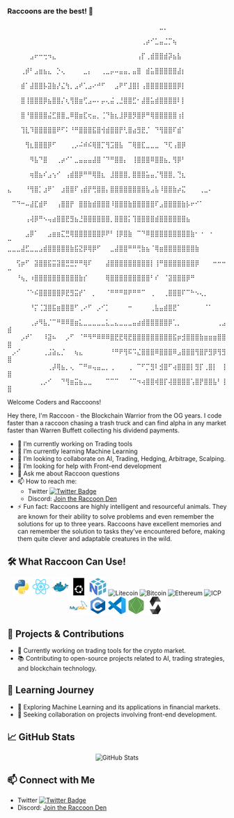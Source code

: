 ### Raccoons are the best! 👋



⠀⠀⠀⠀⠀⠀⠀⠀⠀⠀⠀⠀⠀⠀⠀⠀⠀⠀⠀⠀⠀⠀⠀⠀⠀⠀⠀⠀⠀⠀⠀⠀⠀⠀⣀⡀⠀⠀⠀⠀⠀⠀⠀⠀⠀⠀⠀⠀⠀⠀
⠀⠀⠀⠀⠀⠀⠀⠀⠀⠀⠀⠀⠀⠀⠀⠀⠀⠀⠀⠀⠀⠀⠀⠀⠀⠀⠀⠀⠀⠀⢀⡴⠊⣁⣤⣈⡉⢦⠀⠀⠀⠀⠀⠀⠀⠀⠀⠀⠀⠀
⠀⠀⠀⠀⠀⣠⠖⠒⢒⠲⣄⠀⠀⠀⠀⠀⠀⠀⠀⠀⠀⠀⠀⠀⠀⠀⠀⠀⠀⢠⡏⢀⣾⣿⣿⣾⡽⣦⣧⠀⠀⠀⠀⠀⠀⠀⠀⠀⠀⠀
⠀⠀⠀⢀⡾⠃⣠⣶⣦⣄⠀⡑⢄⠀⠀⠀⠀⣀⡄⠀⠀⢀⣀⡤⠤⣤⣤⡀⣤⣿⠀⣾⣥⣿⣿⣿⣿⣿⣼⡆⠀⠀⠀⠀⠀⠀⠀⠀⠀⠀
⠀⠀⠀⣾⠁⣼⣿⣿⡧⣽⣷⡜⣌⢳⡀⣠⠞⢁⣠⠔⠚⠋⠀⠀⣠⠟⠋⣸⣿⡇⢠⣿⣿⣿⣿⣿⣿⣿⡿⡇⠀⠀⠀⠀⠀⠀⠀⠀⠀⠀
⠀⠀⠀⣿⢸⣿⣿⣿⡿⣦⣿⣿⡌⢆⢻⣿⣶⢋⣠⠤⠄⡤⢄⣬⢀⣘⣿⣿⣋⠂⣼⣿⣥⣾⣿⣿⣿⣿⠇⡇⠀⠀⠀⠀⠀⠀⠀⠀⠀⠀
⠀⠀⠀⣿⠘⣿⣿⣿⣿⣬⣋⣿⣿⣀⠿⣿⣶⣏⢖⣤⡀⢈⠙⣷⣆⣸⡿⣿⡻⣿⡿⠛⢿⣿⣿⣿⣿⣿⢰⡇⠀⠀⠀⠀⠀⠀⠀⠀⠀⠀
⠀⠀⠀⢹⣇⠹⣿⣿⣿⣿⣿⠟⠋⠅⠘⠛⣿⣿⣿⣯⣿⢺⣾⣿⣿⡟⢃⣿⣴⣻⣟⡈⠀⠙⢻⣿⣿⠏⣾⠁⠀⠀⠀⠀⠀⠀⠀⠀⠀⠀
⠀⠀⠀⠀⢻⣆⣿⣿⣿⡿⠋⠀⠀⠀⢀⡠⠬⠾⠮⢿⣿⡉⢻⣩⣿⣧⠀⠉⢿⣿⣏⣀⣀⣀⠀⠙⢏⢠⣿⡿⠀⠀⠀⠀⠀⠀⠀⠀⠀⠀
⠀⠀⠀⠀⠀⠻⣧⠙⣿⠀⠀⢀⡴⠊⠁⣀⣤⣤⣤⣼⣿⠈⠙⠛⣿⣿⡄⠀⢸⣿⣿⣿⠿⣿⣿⣦⡀⢻⡿⠃⠀⠀⠀⠀⠀⠀⠀⠀⠀⠀
⠀⠀⠀⠀⠀⢶⣿⣦⠎⣠⢢⠊⠀⢠⣾⣿⡿⠛⠛⢿⣿⣆⠀⣸⣿⣿⣿⡀⣿⣿⣿⣥⣤⡈⢻⣿⣿⡀⢙⣆⠀⠀⠀⠀⠀⠀⠀⠀⠀⠀
⣄⠀⠀⠀⠘⢻⣿⡁⣰⠟⠁⠀⣰⣿⣿⠏⢠⣾⡟⢛⣿⣿⡄⣿⣿⣿⣿⣿⣿⣿⣿⣧⣠⣧⠸⣿⣿⣷⡴⣍⠀⠀⠀⢀⣀⠄⠀⠀⠀⠀
⠀⠉⠙⠒⠤⣼⣏⣾⠟⠀⠀⢠⣿⣿⡟⠀⣿⣿⣷⣾⣿⣿⣿⠸⣿⣿⣿⣷⣿⣿⣿⣿⣿⠏⣠⣿⣿⣿⣿⣷⡧⠖⠊⠁⠀⠀⠀⠀⠀⠀
⠀⠀⠀⠀⢠⢼⡿⠛⠢⢤⣴⣿⣿⣟⣻⣦⣘⣿⣿⣿⣿⣿⣿⡀⣿⣿⣿⡅⢹⣿⣿⣿⣿⣾⣿⣿⣿⣿⣿⣿⣦⠀⠀⠀⠀⠀⠀⠀⠀⠀
⠀⠀⠀⠀⣠⡿⠁⠀⠀⣠⣶⣶⣍⣛⢿⣿⣿⣿⣿⣿⣿⡿⠟⠃⢸⡿⣿⣷⠀⠉⠙⠿⣿⣿⣿⣿⣿⣿⣿⣿⣿⣷⠂⠐⠀⠐⠀⠀⠀⠒
⣀⣀⣀⣼⣋⣀⣀⣠⣾⣿⣿⣿⣿⣿⣷⣯⣝⡿⢿⡿⠋⠀⠀⣀⣼⣿⣿⠛⠛⢛⣷⣦⠈⢿⣶⣿⣿⣿⣿⣿⣿⣿⣷⠀⠀⠀⠀⠀⠀⠀
⠀⠀⢫⡶⠋⠀⣽⣿⣿⣯⣭⣽⣿⣛⣛⡛⠛⢿⠏⠀⠀⠀⣼⣿⣿⣿⣿⣿⣿⣿⣿⣿⡇⢸⠛⣿⣿⣿⣿⣿⣿⣿⡿⠀⠀⠀⠒⠒⠒⠒
⠀⠀⠘⢦⡀⠰⣿⣿⣿⣿⣿⣿⣿⣿⣿⣿⣷⡎⠀⠀⠀⠀⢿⣿⣿⣿⣿⣿⣿⣿⣿⣿⠃⠎⠀⠈⣽⣿⣿⣿⡿⠛⠀⠀⠀⠀⠀⠀⠀⠀
⠀⠀⠀⠀⠈⠑⠮⣿⣿⣿⣿⣿⡿⣟⣻⣭⡞⠁⠀⡀⠀⠀⠈⠛⠛⠛⠿⠟⠛⠛⠉⠀⢀⠀⠀⢀⣿⣿⣿⠏⠉⠓⠢⢄⡀⠀⠀⠀⠀⠀
⠀⠀⠀⠀⠀⠘⡍⢈⣹⣿⣯⣶⣿⣿⣿⠋⢀⠔⠋⠀⡠⠊⡁⠀⠀⠀⠀⠒⠀⠀⠀⠀⢀⣧⣤⣾⣿⣟⠁⠀⠀⠀⠀⠀⠈⠁⠀⠀⠀⠀
⠀⠀⠀⠀⠀⢀⡴⠻⣧⡈⠉⠛⠿⠿⣿⣶⣅⣀⣀⣀⣀⣀⣅⣀⣄⣀⣀⣀⣤⣴⣾⣿⣿⣿⣿⣿⡿⢁⡀⠀⠀⠀⠀⠀⠀⠀⠀⢀⣠⣾
⠀⠀⠀⡠⠞⠁⠀⠀⠸⣽⠦⠀⠀⡠⠋⠀⠈⠛⠻⠛⠿⠿⠿⣿⣟⣟⢿⣟⣿⣿⣿⣿⣿⣿⣿⣿⣿⣯⡶⣺⣿⣿⣿⣷⣶⣶⣶⣿⣿⣿
⠀⡠⠊⠀⠀⠀⠀⠀⢀⣨⣵⣄⡈⠀⠀⢦⣄⠀⠀⠀⠀⠀⠀⠘⠛⠟⢻⠯⠩⣌⣿⣿⣿⠿⣿⣿⣿⠿⣠⣿⣿⣿⢻⣿⡟⣻⡿⢻⣻⣿
⠀⠀⠀⠀⠀⠀⠀⠀⠀⢀⡼⢿⣦⡀⢄⠀⠉⠛⠶⢤⣤⣀⡀⢀⠀⠀⠀⢀⠀⠉⠋⡉⣻⠇⣺⣿⠋⢴⣿⣿⣿⡇⣻⡏⢀⣿⡇⠀⢸⣿
⠀⠀⠀⠀⠀⠀⠀⢀⡠⠊⠀⠀⠙⢻⣶⣭⣦⣀⣀⠀⠀⠀⠉⠉⠉⠀⠀⠈⠉⠲⢴⣿⣿⢾⣿⡏⢼⣿⣿⣿⣿⢡⣿⡟⣿⣿⣧⠃⢸⣿

Welcome Coders and Raccoons!

Hey there, I'm Raccoon - the Blockchain Warrior from the OG years. I code faster than a raccoon chasing a trash truck and can find alpha in any market faster than Warren Buffett collecting his dividend payments.

- 🔭 I’m currently working on Trading tools
- 🌱 I’m currently learning Machine Learning
- 👯 I’m looking to collaborate on AI, Trading, Hedging, Arbitrage, Scalping.
- 🤔 I’m looking for help with Front-end development
- 💬 Ask me about Raccoon questions
- 📫 How to reach me:
  - Twitter [![Twitter Badge](https://img.shields.io/twitter/follow/DaCryptoRaccoon?style=social)](https://twitter.com/DaCryptoRaccoon)
  - Discord: [Join the Raccoon Den](https://discord.gg/9qVYajHsd2)
- ⚡ Fun fact: Raccoons are highly intelligent and resourceful animals. They are known for their ability to solve problems and even remember the solutions for up to three years. Raccoons have excellent memories and can remember the solution to tasks they've encountered before, making them quite clever and adaptable creatures in the wild.

## 🛠️ What Raccoon Can Use!

<p align="center">
  <img src="https://raw.githubusercontent.com/devicons/devicon/master/icons/python/python-original.svg" alt="Python" width="40" height="40"/>
  <img src="https://raw.githubusercontent.com/devicons/devicon/master/icons/react/react-original.svg" alt="React" width="40" height="40"/>
  <img src="https://raw.githubusercontent.com/devicons/devicon/master/icons/docker/docker-original.svg" alt="Docker" width="40" height="40"/>
  <img src="https://raw.githubusercontent.com/devicons/devicon/master/icons/ubuntu/ubuntu-plain.svg" alt="Ubuntu" width="40" height="40"/>
  <img src="https://raw.githubusercontent.com/devicons/devicon/master/icons/numpy/numpy-original.svg" alt="NumPy" width="40" height="40"/>
  <img src="https://github.com/spothq/cryptocurrency-icons/blob/master/32%402x/color/ltc%402x.png" alt="Litecoin" width="40" height="40"/>
  <img src="https://github.com/spothq/cryptocurrency-icons/blob/master/32%402x/color/btc%402x.png" alt="Bitcoin" width="40" height="40"/>
  <img src="https://github.com/spothq/cryptocurrency-icons/blob/master/32%402x/color/eth%402x.png" alt="Ethereum" width="40" height="40"/>
  <img src="https://github.com/spothq/cryptocurrency-icons/blob/master/32%402x/color/icp%402x.png" alt="ICP" width="40" height="40"/>
  <img src="https://raw.githubusercontent.com/devicons/devicon/master/icons/mysql/mysql-original-wordmark.svg" alt="MySQL" width="40" height="40"/>
  <img src="https://raw.githubusercontent.com/devicons/devicon/master/icons/c/c-original.svg" alt="C" width="40" height="40"/>
  <img src="https://raw.githubusercontent.com/devicons/devicon/master/icons/vscode/vscode-original.svg" alt="VSCode" width="40" height="40"/>
  <img src="https://raw.githubusercontent.com/devicons/devicon/master/icons/nodejs/nodejs-plain.svg" alt="Node.js" width="40" height="40"/>
  <img src="https://raw.githubusercontent.com/devicons/devicon/master/icons/solidity/solidity-original.svg" alt="Solidity" width="40" height="40"/>
</p>


## 🔧 Projects & Contributions

- 🚀 Currently working on trading tools for the crypto market.
- 📚 Contributing to open-source projects related to AI, trading strategies, and blockchain technology.

## 🌱 Learning Journey

- 🤖 Exploring Machine Learning and its applications in financial markets.
- 🚧 Seeking collaboration on projects involving front-end development.

## 📈 GitHub Stats

<p align="center">
  <img src="https://github-readme-stats.vercel.app/api?username=DaCryptoRaccoon&show_icons=true&hide_border=true" alt="GitHub Stats"/>
</p>

## 📫 Connect with Me

- Twitter [![Twitter Badge](https://img.shields.io/twitter/follow/DaCryptoRaccoon?style=social)](https://twitter.com/DaCryptoRaccoon)
- Discord: [Join the Raccoon Den](https://discord.gg/9qVYajHsd2)
